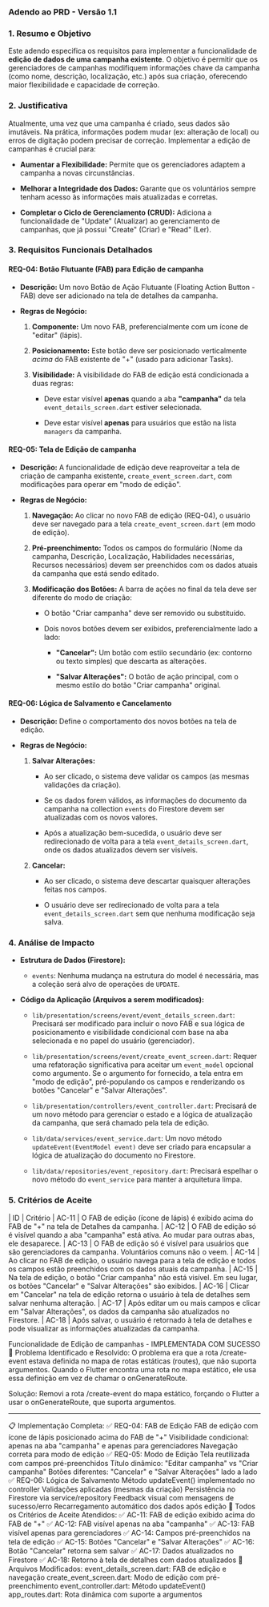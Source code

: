 ### **Adendo ao PRD - Versão 1.1**
### 1\. Resumo e Objetivo

Este adendo especifica os requisitos para implementar a funcionalidade de **edição de dados de uma campanha existente**. O objetivo é permitir que os gerenciadores de campanhas modifiquem informações chave da campanha (como nome, descrição, localização, etc.) após sua criação, oferecendo maior flexibilidade e capacidade de correção.

### 2\. Justificativa

Atualmente, uma vez que uma campanha é criado, seus dados são imutáveis. Na prática, informações podem mudar (ex: alteração de local) ou erros de digitação podem precisar de correção. Implementar a edição de campanhas é crucial para:

*   **Aumentar a Flexibilidade:** Permite que os gerenciadores adaptem a campanha a novas circunstâncias.
    
*   **Melhorar a Integridade dos Dados:** Garante que os voluntários sempre tenham acesso às informações mais atualizadas e corretas.
    
*   **Completar o Ciclo de Gerenciamento (CRUD):** Adiciona a funcionalidade de "Update" (Atualizar) ao gerenciamento de campanhas, que já possui "Create" (Criar) e "Read" (Ler).
    

### 3\. Requisitos Funcionais Detalhados

#### REQ-04: Botão Flutuante (FAB) para Edição de campanha

*   **Descrição:** Um novo Botão de Ação Flutuante (Floating Action Button - FAB) deve ser adicionado na tela de detalhes da campanha.
    
*   **Regras de Negócio:**
    
    1.  **Componente:** Um novo FAB, preferencialmente com um ícone de "editar" (lápis).
        
    2.  **Posicionamento:** Este botão deve ser posicionado verticalmente _acima_ do FAB existente de "+" (usado para adicionar Tasks).
        
    3.  **Visibilidade:** A visibilidade do FAB de edição está condicionada a duas regras:
        
        *   Deve estar visível **apenas** quando a aba **"campanha"** da tela `event_details_screen.dart` estiver selecionada.
            
        *   Deve estar visível **apenas** para usuários que estão na lista `managers` da campanha.
            

#### REQ-05: Tela de Edição de campanha

*   **Descrição:** A funcionalidade de edição deve reaproveitar a tela de criação de campanha existente, `create_event_screen.dart`, com modificações para operar em "modo de edição".
    
*   **Regras de Negócio:**
    
    1.  **Navegação:** Ao clicar no novo FAB de edição (REQ-04), o usuário deve ser navegado para a tela `create_event_screen.dart` (em modo de edição).
        
    2.  **Pré-preenchimento:** Todos os campos do formulário (Nome da campanha, Descrição, Localização, Habilidades necessárias, Recursos necessários) devem ser preenchidos com os dados atuais da campanha que está sendo editado.
        
    3.  **Modificação dos Botões:** A barra de ações no final da tela deve ser diferente do modo de criação:
        
        *   O botão "Criar campanha" deve ser removido ou substituído.
            
        *   Dois novos botões devem ser exibidos, preferencialmente lado a lado:
            
            *   **"Cancelar":** Um botão com estilo secundário (ex: contorno ou texto simples) que descarta as alterações.
                
            *   **"Salvar Alterações":** O botão de ação principal, com o mesmo estilo do botão "Criar campanha" original.
                

#### REQ-06: Lógica de Salvamento e Cancelamento

*   **Descrição:** Define o comportamento dos novos botões na tela de edição.
    
*   **Regras de Negócio:**
    
    1.  **Salvar Alterações:**
        
        *   Ao ser clicado, o sistema deve validar os campos (as mesmas validações da criação).
            
        *   Se os dados forem válidos, as informações do documento da campanha na collection `events` do Firestore devem ser atualizadas com os novos valores.
            
        *   Após a atualização bem-sucedida, o usuário deve ser redirecionado de volta para a tela `event_details_screen.dart`, onde os dados atualizados devem ser visíveis.
            
    2.  **Cancelar:**
        
        *   Ao ser clicado, o sistema deve descartar quaisquer alterações feitas nos campos.
            
        *   O usuário deve ser redirecionado de volta para a tela `event_details_screen.dart` sem que nenhuma modificação seja salva.
            

### 4\. Análise de Impacto

*   **Estrutura de Dados (Firestore):**
    
    *   `events`: Nenhuma mudança na estrutura do model é necessária, mas a coleção será alvo de operações de `UPDATE`.
        
*   **Código da Aplicação (Arquivos a serem modificados):**
    
    *   `lib/presentation/screens/event/event_details_screen.dart`: Precisará ser modificado para incluir o novo FAB e sua lógica de posicionamento e visibilidade condicional com base na aba selecionada e no papel do usuário (gerenciador).
        
    *   `lib/presentation/screens/event/create_event_screen.dart`: Requer uma refatoração significativa para aceitar um `event_model` opcional como argumento. Se o argumento for fornecido, a tela entra em "modo de edição", pré-populando os campos e renderizando os botões "Cancelar" e "Salvar Alterações".
        
    *   `lib/presentation/controllers/event_controller.dart`: Precisará de um novo método para gerenciar o estado e a lógica de atualização da campanha, que será chamado pela tela de edição.
        
    *   `lib/data/services/event_service.dart`: Um novo método `updateEvent(EventModel event)` deve ser criado para encapsular a lógica de atualização do documento no Firestore.
        
    *   `lib/data/repositories/event_repository.dart`: Precisará espelhar o novo método do `event_service` para manter a arquitetura limpa.
        

### 5\. Critérios de Aceite

| ID | Critério
| AC-11 | O FAB de edição (ícone de lápis) é exibido acima do FAB de "+" na tela de Detalhes da campanha.
| AC-12 | O FAB de edição só é visível quando a aba "campanha" está ativa. Ao mudar para outras abas, ele desaparece.
| AC-13 | O FAB de edição só é visível para usuários que são gerenciadores da campanha. Voluntários comuns não o veem.
| AC-14 | Ao clicar no FAB de edição, o usuário navega para a tela de edição e todos os campos estão preenchidos com os dados atuais da campanha.
| AC-15 | Na tela de edição, o botão "Criar campanha" não está visível. Em seu lugar, os botões "Cancelar" e "Salvar Alterações" são exibidos.
| AC-16 | Clicar em "Cancelar" na tela de edição retorna o usuário à tela de detalhes sem salvar nenhuma alteração.
| AC-17 | Após editar um ou mais campos e clicar em "Salvar Alterações", os dados da campanha são atualizados no Firestore.
| AC-18 | Após salvar, o usuário é retornado à tela de detalhes e pode visualizar as informações atualizadas da campanha.

Funcionalidade de Edição de campanhas - IMPLEMENTADA COM SUCESSO
🔧 Problema Identificado e Resolvido:
O problema era que a rota /create-event estava definida no mapa de rotas estáticas (routes), que não suporta argumentos. Quando o Flutter encontra uma rota no mapa estático, ele usa essa definição em vez de chamar o onGenerateRoute.

Solução: Removi a rota /create-event do mapa estático, forçando o Flutter a usar o onGenerateRoute, que suporta argumentos.

---------------------------------------------------------------------------------------------------
📋 Implementação Completa:
✅ REQ-04: FAB de Edição
FAB de edição com ícone de lápis posicionado acima do FAB de "+"
Visibilidade condicional: apenas na aba "campanha" e apenas para gerenciadores
Navegação correta para modo de edição
✅ REQ-05: Modo de Edição
Tela reutilizada com campos pré-preenchidos
Título dinâmico: "Editar campanha" vs "Criar campanha"
Botões diferentes: "Cancelar" e "Salvar Alterações" lado a lado
✅ REQ-06: Lógica de Salvamento
Método updateEvent() implementado no controller
Validações aplicadas (mesmas da criação)
Persistência no Firestore via service/repository
Feedback visual com mensagens de sucesso/erro
Recarregamento automático dos dados após edição
🎯 Todos os Critérios de Aceite Atendidos:
✅ AC-11: FAB de edição exibido acima do FAB de "+"
✅ AC-12: FAB visível apenas na aba "campanha"
✅ AC-13: FAB visível apenas para gerenciadores
✅ AC-14: Campos pré-preenchidos na tela de edição
✅ AC-15: Botões "Cancelar" e "Salvar Alterações"
✅ AC-16: Botão "Cancelar" retorna sem salvar
✅ AC-17: Dados atualizados no Firestore
✅ AC-18: Retorno à tela de detalhes com dados atualizados
📁 Arquivos Modificados:
event_details_screen.dart: FAB de edição e navegação
create_event_screen.dart: Modo de edição com pré-preenchimento
event_controller.dart: Método updateEvent()
app_routes.dart: Rota dinâmica com suporte a argumentos